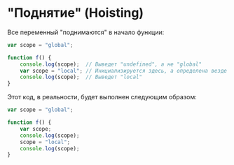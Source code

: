 # "Поднятие" (Hoisting)

Все переменный "поднимаются" в начало функции:

```js
var scope = "global";

function f() {
    console.log(scope);  // Выведет "undefined", а не "global"
    var scope = "local"; // Инициализируется здесь, а определена везде
    console.log(scope);  // Выведет "local"
}
```

Этот код, в реальности, будет выполнен следующим образом:

```js
var scope = "global";

function f() {
    var scope;
    console.log(scope);
    scope = "local";
    console.log(scope);
}
```
